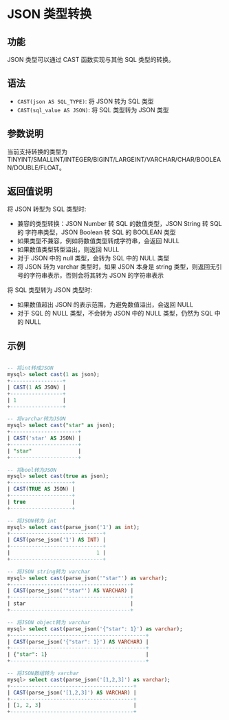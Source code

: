 # JSON 类型转换

## 功能

JSON 类型可以通过 CAST 函数实现与其他 SQL 类型的转换。

## 语法

- `CAST(json AS SQL_TYPE)`: 将 JSON 转为 SQL 类型
- `CAST(sql_value AS JSON)`: 将 SQL 类型转为 JSON 类型

## 参数说明

当前支持转换的类型为 TINYINT/SMALLINT/INTEGER/BIGINT/LARGEINT/VARCHAR/CHAR/BOOLEAN/DOUBLE/FLOAT。

## 返回值说明

将 JSON 转型为 SQL 类型时:

- 兼容的类型转换：JSON Number 转 SQL 的数值类型，JSON String 转 SQL 的 字符串类型，JSON Boolean 转 SQL 的 BOOLEAN 类型
- 如果类型不兼容，例如将数值类型转成字符串，会返回 NULL
- 如果数值类型转型溢出，则返回 NULL
- 对于 JSON 中的 null 类型，会转为 SQL 中的 NULL 类型
- 将 JSON 转为 varchar 类型时，如果 JSON 本身是 string 类型，则返回无引号的字符串表示，否则会将其转为 JSON 的字符串表示

将 SQL 类型转为 JSON 类型时:

- 如果数值超出 JSON 的表示范围，为避免数值溢出，会返回 NULL
- 对于 SQL 的 NULL 类型，不会转为 JSON 中的 NULL 类型，仍然为 SQL 中的 NULL

## 示例

```sql

-- 将int转成JSON
mysql> select cast(1 as json);
+-----------------+
| CAST(1 AS JSON) |
+-----------------+
| 1               |
+-----------------+

-- 将varchar转为JSON
mysql> select cast("star" as json);
+----------------------+
| CAST('star' AS JSON) |
+----------------------+
| "star"               |
+----------------------+

-- 将bool转为JSON
mysql> select cast(true as json);
+--------------------+
| CAST(TRUE AS JSON) |
+--------------------+
| true               |
+--------------------+

-- 将JSON转为 int
mysql> select cast(parse_json('1') as int);
+------------------------------+
| CAST(parse_json('1') AS INT) |
+------------------------------+
|                            1 |
+------------------------------+

-- 将JSON string转为 varchar
mysql> select cast(parse_json('"star"') as varchar);
+---------------------------------------+
| CAST(parse_json('"star"') AS VARCHAR) |
+---------------------------------------+
| star                                  |
+---------------------------------------+

-- 将JSON object转为 varchar
mysql> select cast(parse_json('{"star": 1}') as varchar);
+--------------------------------------------+
| CAST(parse_json('{"star": 1}') AS VARCHAR) |
+--------------------------------------------+
| {"star": 1}                                |
+--------------------------------------------+

-- 将JSON数组转为 varchar
mysql> select cast(parse_json('[1,2,3]') as varchar);
+----------------------------------------+
| CAST(parse_json('[1,2,3]') AS VARCHAR) |
+----------------------------------------+
| [1, 2, 3]                              |
+----------------------------------------+


```
